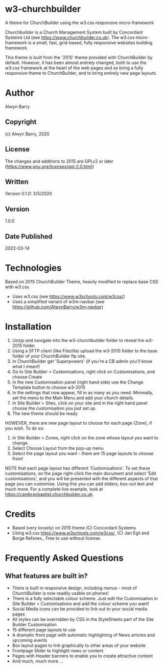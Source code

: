 # w3-churchbuilder
A theme for ChurchBuilder using the w3.css responsive micro-framework

Churchbuilder is a Church Management System built by Concordant Systems Ltd (see https://www.churchbuilder.co.uk).
The w3.css micro-framework is a small, fast, grid-based, fully responsive websites building framework.

This theme is built from the '2015' theme provided with ChurchBuilder by default.  However, it has been almost entirely changed, both to use the w3.css framework at the heart of the web pages and so bring a fully responsive theme to ChurchBuilder, and to bring entirely new page layouts.

# Author
Alwyn Barry

## Copyright
(c) Alwyn Barry, 2020

## License
The changes and additions to 2015 are GPLv2 or later (https://www.gnu.org/licenses/gpl-2.0.html)

## Written
Version 0.1.0: 3/5/2020

## Version
1.0.0

## Date Published
2022-03-14

# Technologies
Based on 2015 ChurchBuilder Theme, heavily modified to replace base CSS with w3.css

* Uses w3.css (see https://www.w3schools.com/w3css/)
* Uses a simplified variant of w3m-navbar (see https://github.com/AlwynBarry/w3m-navbar)

# Installation
1. Unzip and navigate into the w3-churchbuilder folder to reveal the w3-2015 folder
2. Using a SFTP client (like Filezilla) upload the w3-2015 folder to the base folder of your ChurchBuilder ftp site.
3. In ChurchBuilder get 'Superpowers' (if you're a CB admin you'll know what I mean!)
4. Go to Site Builder > Customisations, right click on Customisations, and choose Create
5. In the new Customisation panel (right hand side) use the Change Template button to choose w3-2015
6. In the settings that now appear, fill in as many as you need.  Minimally, set the menu to the Main Menu and add your church details.
7. In Site Builder > Sites, click on your site and in the right hand panel choose the customisation you just set up.
8. The new theme should be ready

HOWEVER, there are new page layout to choose for each page (Zone), if you wish. To do so:
1. In Site Builder > Zones, right click on the zone whose layout you want to change.
2. Select Choose Layout from the pop-up menu
3. Select the page layout you want - there are 15 page layouts to choose from!

NOTE that each page layout has different 'Customisations'. To set these customisations, on the page right-click the main document and select 'Edit customisations', and you will be presented with the different aspects of that page you can customise.  Using this you can add sliders, box-out text and much more.  For a complete live example, look at https://cambraybaptist.churchbuilder.co.uk.

# Credits
* Based (very loosely) on 2015 theme (C) Concordant Systems
* Using w3.css https://www.w3schools.com/w3css/, (C) Jan Egil and Borge Refsnes., Free to use without license.

# Frequently Asked Questions

## What features are built in?

* There is built in responsive design, including menus - most of ChurchBuilder is now readily usable on phones!
* There is a fully selectable colour scheme.  Just edit the Customisation in Site Builder > Customisations and add the colour scheme you want!
* Social Media icons can be provided to link out to your social media pages
* All styles can be overridden by CSS in the StyleSheets part of the Site Builder Customisation
* 15 different page layouts to use
* A dramatic front page with automatic highlighting of News articles and upcoming events
* Box layout pages to link graphically to other areas of your website
* Frontpage Slider to highlight news or content
* Pages with Header banners to enable you to create attractive content
* And much, much more ...
